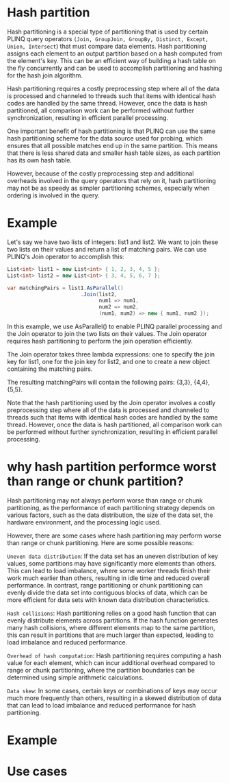# Hash partition

Hash partitioning is a special type of partitioning that is used by certain PLINQ query operators `(Join, GroupJoin, GroupBy, Distinct, Except, Union, Intersect`) that must compare data elements. Hash partitioning assigns each element to an output partition based on a hash computed from the element's key. This can be an efficient way of building a hash table on the fly concurrently and can be used to accomplish partitioning and hashing for the hash join algorithm.

Hash partitioning requires a costly preprocessing step where all of the data is processed and channeled to threads such that items with identical hash codes are handled by the same thread. However, once the data is hash partitioned, all comparison work can be performed without further synchronization, resulting in efficient parallel processing.

One important benefit of hash partitioning is that PLINQ can use the same hash partitioning scheme for the data source used for probing, which ensures that all possible matches end up in the same partition. This means that there is less shared data and smaller hash table sizes, as each partition has its own hash table.

However, because of the costly preprocessing step and additional overheads involved in the query operators that rely on it, hash partitioning may not be as speedy as simpler partitioning schemes, especially when ordering is involved in the query.
# Example

Let's say we have two lists of integers: list1 and list2. We want to join these two lists on their values and return a list of matching pairs. We can use PLINQ's Join operator to accomplish this:

```c#
List<int> list1 = new List<int> { 1, 2, 3, 4, 5 };
List<int> list2 = new List<int> { 3, 4, 5, 6, 7 };

var matchingPairs = list1.AsParallel()
                        .Join(list2,
                              num1 => num1,
                              num2 => num2,
                              (num1, num2) => new { num1, num2 });
```
In this example, we use AsParallel() to enable PLINQ parallel processing and the Join operator to join the two lists on their values. The Join operator requires hash partitioning to perform the join operation efficiently.

The Join operator takes three lambda expressions: one to specify the join key for list1, one for the join key for list2, and one to create a new object containing the matching pairs.

The resulting matchingPairs will contain the following pairs: {3,3}, {4,4}, {5,5}.

Note that the hash partitioning used by the Join operator involves a costly preprocessing step where all of the data is processed and channeled to threads such that items with identical hash codes are handled by the same thread. However, once the data is hash partitioned, all comparison work can be performed without further synchronization, resulting in efficient parallel processing.

# why hash partition performce worst than range or chunk partition?
Hash partitioning may not always perform worse than range or chunk partitioning, as the performance of each partitioning strategy depends on various factors, such as the data distribution, the size of the data set, the hardware environment, and the processing logic used.

However, there are some cases where hash partitioning may perform worse than range or chunk partitioning. Here are some possible reasons:

`Uneven data distribution`: If the data set has an uneven distribution of key values, some partitions may have significantly more elements than others. This can lead to load imbalance, where some worker threads finish their work much earlier than others, resulting in idle time and reduced overall performance. In contrast, range partitioning or chunk partitioning can evenly divide the data set into contiguous blocks of data, which can be more efficient for data sets with known data distribution characteristics.

`Hash collisions`: Hash partitioning relies on a good hash function that can evenly distribute elements across partitions. If the hash function generates many hash collisions, where different elements map to the same partition, this can result in partitions that are much larger than expected, leading to load imbalance and reduced performance.

`Overhead of hash computation`: Hash partitioning requires computing a hash value for each element, which can incur additional overhead compared to range or chunk partitioning, where the partition boundaries can be determined using simple arithmetic calculations.

`Data skew`: In some cases, certain keys or combinations of keys may occur much more frequently than others, resulting in a skewed distribution of data that can lead to load imbalance and reduced performance for hash partitioning.


# Example 
# Use cases
